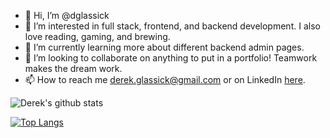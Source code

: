 - 👋 Hi, I’m @dglassick
- 👀 I’m interested in full stack, frontend, and backend development. I also love reading, gaming, and brewing.
- 🌱 I’m currently learning more about different backend admin pages.
- 💞️ I’m looking to collaborate on anything to put in a portfolio! Teamwork makes the dream work.
- 📫 How to reach me derek.glassick@gmail.com or on LinkedIn [here](https://www.linkedin.com/in/derek-glassick/). 

![Derek's github stats](https://github-readme-stats.vercel.app/api?username=dglassick&show_icons=true&theme=dark)

[![Top Langs](https://github-readme-stats.vercel.app/api/top-langs/?username=dglassick&layout=compact)](https://github.com/dglassick/github-readme-stats)
<!---
dglassick/dglassick is a ✨ special ✨ repository because its `README.md` (this file) appears on your GitHub profile.
You can click the Preview link to take a look at your changes.
--->
